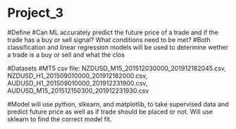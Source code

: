 # Project_3

#Define
#Can ML accurately predict the future price of a trade and if the trade has a buy or sell signal?  What conditions need to be met?
#Both classification and linear regression models will be used to determine wether a trade is a buy or sell and what the clos

#Datasets
#MT5 csv file: NZDUSD_M15_201512030000_201912182045.csv, NZDUSD_H1_201509010000_201912182000.csv, AUDUSD_H1_201509010000_201912231900.csv, AUDUSD_M15_201512150300_201912231930.csv

#Model will use python, slkearn, and matplotlib, to take supervised data and predict future price as well as if trade should be placed or not. Will use sklearn to find the correct model fit. 

